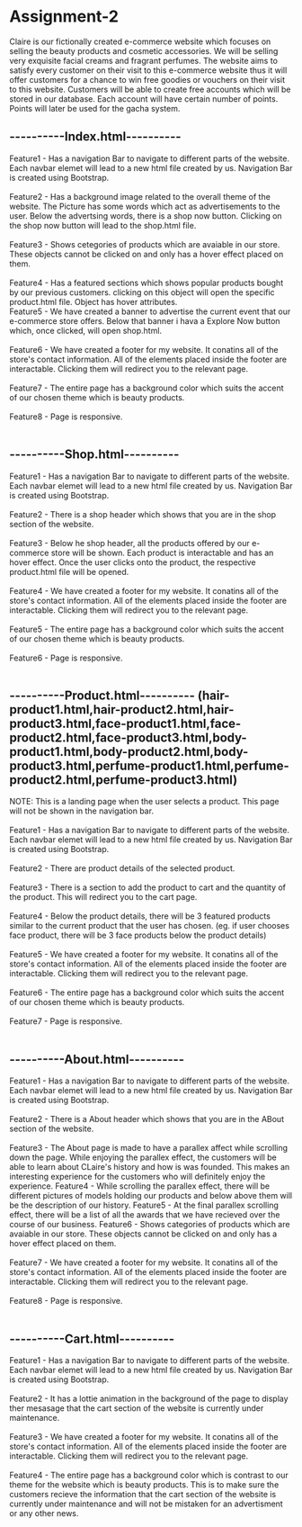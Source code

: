 # Assignment-2
Claire is our fictionally created e-commerce website which focuses on selling the beauty products and cosmetic accessories. We will be selling very exquisite facial creams and fragrant perfumes. The website aims to satisfy every customer on their visit to this e-commerce website thus it will offer customers for a chance to win free goodies or vouchers on their visit to this website. Customers will be able to create free accounts which will be stored in our database. Each account will have certain number of points. Points will later be used for the gacha system.

## ----------Index.html----------
Feature1 - Has a navigation Bar to navigate to different parts of the website. Each navbar elemet will lead to a new html file created by us. Navigation Bar is created using Bootstrap. <br /><br />
Feature2 - Has a background image related to the overall theme of the website. The Picture has some words which act as advertisements to the user. Below the advertsing words, there is a shop now button. Clicking on the shop now button will lead to the shop.html file. <br /><br />
Feature3 - Shows cetegories of products which are avaiable in our store. These objects cannot be clicked on and only has a hover effect placed on them.<br /><br />
Feature4 - Has a featured sections which shows popular products bought by our previous customers. clicking on this object will open the specific product.html file. Object has hover attributes.<br />
Feature5 - We have created a banner to advertise the current event that our e-commerce store offers. Below that banner i hava a Explore Now button which, once clicked, will open shop.html.<br /><br />
Feature6 - We have created a footer for my website. It conatins all of the store's contact information. All of the elements placed inside the footer are interactable. Clicking them will redirect you to the relevant page.<br /><br />
Feature7 - The entire page has a background color which suits the accent of our chosen theme which is beauty products.<br /><br />
Feature8 - Page is responsive.<br /><br />

## ----------Shop.html----------
Feature1 - Has a navigation Bar to navigate to different parts of the website. Each navbar elemet will lead to a new html file created by us. Navigation Bar is created using Bootstrap.<br /><br />
Feature2 - There is a shop header which shows that you are in the shop section of the website.<br /><br />
Feature3 - Below he shop header, all the products offered by our e-commerce store will be shown. Each product is interactable and has an hover effect. Once the user clicks onto the product, the respective product.html file will be opened.<br /><br />
Feature4 -  We have created a footer for my website. It conatins all of the store's contact information. All of the elements placed inside the footer are interactable. Clicking them will redirect you to the relevant page.<br /><br />
Feature5 - The entire page has a background color which suits the accent of our chosen theme which is beauty products.<br /><br />
Feature6 - Page is responsive.<br /><br />

## ----------Product.html---------- (hair-product1.html,hair-product2.html,hair-product3.html,face-product1.html,face-product2.html,face-product3.html,body-product1.html,body-product2.html,body-product3.html,perfume-product1.html,perfume-product2.html,perfume-product3.html)
NOTE: This is a landing page when the user selects a product. This page will not be shown in the navigation bar.<br /><br />
Feature1 - Has a navigation Bar to navigate to different parts of the website. Each navbar elemet will lead to a new html file created by us. Navigation Bar is created using Bootstrap.<br /><br />
Feature2 - There are product details of the selected product. <br /><br />
Feature3 - There is a section to add the product to cart and the quantity of the product. This will redirect you to the cart page.<br /><br />
Feature4 - Below the product details, there will be 3 featured products similar to the current product that the user has chosen. (eg. if user chooses face product, there will be 3 face products below the product details)<br /><br />
Feature5 -  We have created a footer for my website. It conatins all of the store's contact information. All of the elements placed inside the footer are interactable. Clicking them will redirect you to the relevant page.<br /><br />
Feature6 - The entire page has a background color which suits the accent of our chosen theme which is beauty products.<br /><br />
Feature7 - Page is responsive.<br /><br />

## ----------About.html----------
Feature1 - Has a navigation Bar to navigate to different parts of the website. Each navbar elemet will lead to a new html file created by us. Navigation Bar is created using Bootstrap.<br /><br />
Feature2 - There is a About header which shows that you are in the ABout section of the website.<br /><br />
Feature3 - The About page is made to have a parallex affect while scrolling down the page. While enjoying the parallex effect, the customers will be able to learn about CLaire's history and how is was founded. This makes an interesting experience for the customers who will definitely enjoy the experience.
Feature4 - While scrolling the parallex effect, there will be different pictures of models holding our products and below above them will be the description of our history.
Feature5 - At the final parallex scrolling effect, there will be a list of all the awards that we have recieved over the course of our business.
Feature6 - Shows categories of products which are avaiable in our store. These objects cannot be clicked on and only has a hover effect placed on them.<br /><br />
Feature7 -  We have created a footer for my website. It conatins all of the store's contact information. All of the elements placed inside the footer are interactable. Clicking them will redirect you to the relevant page.<br /><br />
Feature8 - Page is responsive.<br /><br />

## ----------Cart.html----------
Feature1 - Has a navigation Bar to navigate to different parts of the website. Each navbar elemet will lead to a new html file created by us. Navigation Bar is created using Bootstrap.<br /><br />
Feature2 - It has a lottie animation in the background of the page to display ther mesasage that the cart section of the website is currently under maintenance. <br /><br />
Feature3 -  We have created a footer for my website. It conatins all of the store's contact information. All of the elements placed inside the footer are interactable. Clicking them will redirect you to the relevant page.<br /><br />
Feature4 - The entire page has a background color which is contrast to our theme for the website which is beauty products. This is to make sure the customers recieve the information that the cart section of the website is currently under maintenance and will not be mistaken for an advertisment or any other news.<br /><br />